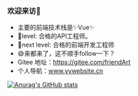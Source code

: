 ### 欢迎来访👋

- 主要的前端技术栈是✨Vue✨
- 🌱level: 合格的API工程师。
- 🌱next level: 合格的前端开发工程师
- 😄来都来了，这不顺手follow一下？
- Gitee 地址：https://gitee.com/friendArt
- 个人导航：www.yywebsite.cn  

[![Anurag's GitHub stats](https://github-readme-stats.vercel.app/api?username=YYForReal)](https://github.com/anuraghazra/github-readme-stats)


<!--
**YYForReal/YYForReal** is a ✨ _special_ ✨ repository because its `README.md` (this file) appears on your GitHub profile.
Here are some ideas to get you started:
- 🔭 I’m currently working on ...
- 🌱 I’m currently learning ...
- 👯 I’m looking to collaborate on ...
- 🤔 I’m looking for help with ...
- 💬 Ask me about ...
- 📫 How to reach me: ...
- 😄 Pronouns: ...
- ⚡ Fun fact: ...
-->
